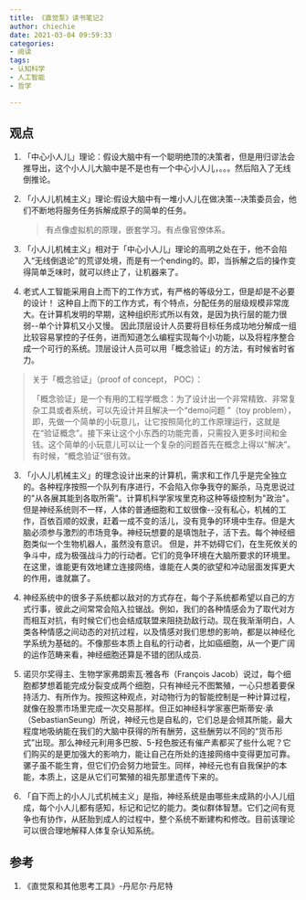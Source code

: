 ```yaml
---
title: 《直觉泵》读书笔记2
author: chiechie
date: 2021-03-04 09:59:33
categories: 
- 阅读
tags: 
- 认知科学
- 人工智能
- 哲学

---
```


## 观点

1. 「中心小人儿」理论：假设大脑中有一个聪明绝顶的决策者，但是用归谬法会推导出，这个小人儿大脑中是不是也有一个中心小人儿，。。。然后陷入了无线倒推论。
2. 「小人儿机械主义」理论:假设大脑中有一堆小人儿在做决策--决策委员会，他们不断地将服务任务拆解成原子的简单的任务。
	
	>  有点像虚拟机的原理，嵌套学习。有点像官僚体系。

3. 「小人儿机械主义」相对于「中心小人儿」理论的高明之处在于，他不会陷入“无线倒退论”的荒谬处境，而是有一个ending的。即，当拆解之后的操作变得简单乏味时，就可以终止了，让机器来了。
2. 老式人工智能采用自上而下的工作方式，有严格的等级分工，但是却是不必要的设计！ 这种自上而下的工作方式，有个特点，分配任务的层级规模非常庞大。在计算机发明的早期，这种组织形式所以有效，是因为执行层的能力很弱--单个计算机又小又慢。
因此顶层设计人员要将目标任务成功地分解成一组比较容易掌控的子任务，进而知道怎么编程实现每个小功能，以及将程序整合成一个可行的系统。顶层设计人员可以用「概念验证」的方法，有时候省时省力。

> 关于「概念验证」（proof of concept， POC）：
> 
>「概念验证」是一个有用的工程学概念：为了设计出一个非常精致、非常复杂工具或者系统，可以先设计并且解决一个“demo问题 ”（toy problem），即，先做一个简单的小玩意儿，让它按照简化的工作原理运行，这就是在“验证概念”。接下来让这个小东西的功能完善，只需投入更多时间和金钱。这个简单的小玩意儿可以让一个复杂的问题首先在概念上得以“解决”。有时候，“概念验证”很有效。

3. 「小人儿机械主义」的理念设计出来的计算机，需求和工作几乎是完全独立的。各种程序按照一个队列有序进行，不会陷入你争我夺的厮杀，马克思说过的"从各展其能到各取所需"。计算机科学家埃里克称这种等级控制为"政治"。但是神经系统则不一样，人体的普通细胞和工蚁很像--没有私心，机械的工作，百依百顺的奴隶，赶着一成不变的活儿，没有竞争的环境中生存。但是大脑必须参与激烈的市场竞争。神经玩想要的是填饱肚子，活下去。每个神经细胞类似一个生物机器人，虽然没有意识。 但是，并不妨碍它们，在生死攸关的争斗中，成为极强战斗力的行动者。它们的竞争环境在大脑所要求的环境里。在这里，谁能更有效地建立连接网络，谁能在人类的欲望和冲动层面发挥更大的作用，谁就赢了。

4. 神经系统中的很多子系统都以敌对的方式存在，每个子系统都希望以自己的方式行事，彼此之间常常会陷入拉锯战。例如，我们的各种情感会为了取代对方而相互对抗，有时候它们也会结成联盟来阻挠劲敌行动。现在我渐渐明白，人类各种情感之间动态的对抗过程，以及情感对我们思想的影响，都是以神经化学系统为基础的。不像那些本质上自私的行动者，比如癌细胞，从一个更广阔的运作范畴来看，神经细胞还算是不错的团队成员.

5. 诺贝尔奖得主、生物学家弗朗索瓦·雅各布（François Jacob）说过，每个细胞都梦想着能完成分裂变成两个细胞，只有神经元不图繁殖，一心只想着要保持活力、有所作为。按照这种观点，对动物行为的智能控制是一种计算过程，就像在股票市场里完成一次交易那样。但正如神经科学家塞巴斯蒂安·承（SebastianSeung）所说，神经元也是自私的，它们总是会倾其所能，最大程度地吸纳能在我们的大脑中获得的所有酬劳，这些酬劳以不同的“货币形式”出现。那么神经元利用多巴胺、5-羟色胺还有催产素都买了些什么呢？它们购买的是更加强大的影响力，能让自己在所处的连接网络中变得更加可靠。骡子虽不能生育，但它们仍会努力地营生。同样，神经元也有自我保护的本能，本质上，这是从它们可繁殖的祖先那里遗传下来的。

6. 「自下而上的小人儿式机械主义」是指，神经系统是由哪些未成熟的小人儿组成，每个小人儿都有感知，标记和记忆的能力。类似群体智慧。它们之间有竞争也有协作，从胚胎到成人的过程中，整个系统不断建构和修改。目前该理论可以很合理地解释人体复杂认知系统。

## 参考

1. 《直觉泵和其他思考工具》-丹尼尔·丹尼特
